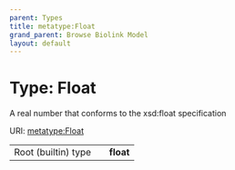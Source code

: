 ```yaml
---
parent: Types
title: metatype:Float
grand_parent: Browse Biolink Model
layout: default
---
```


# Type: Float


A real number that conforms to the xsd:float specification

URI: [metatype:Float](https://biolink.github.io/biolinkml/docs/types/Float)

|  |  |  |
| --- | --- | --- |
| Root (builtin) type | | **float** |
